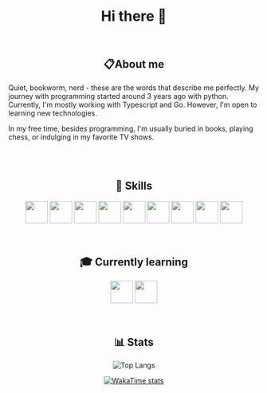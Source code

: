 <div align="center">

# Hi there 👋
<br />


## 📋About me

<p align="left"> 
Quiet, bookworm, nerd - these are the words that describe me perfectly.
My journey with programming started around 3 years ago with python. Currently, I'm mostly working with Typescript and Go. However, I'm open to learning new technologies.
</p>

<p align="left"> 
In my free time, besides programming, I'm usually buried in books, playing chess, or indulging in my favorite TV shows.
</p>
<br />
<br />




## 💼 Skills

<img align="center" width="45px" src="https://cdn.jsdelivr.net/gh/devicons/devicon/icons/html5/html5-original.svg" />
<img align="center" width="45px" src="https://cdn.jsdelivr.net/gh/devicons/devicon/icons/css3/css3-original.svg" />
<img align="center" width="45px" src="https://cdn.jsdelivr.net/gh/devicons/devicon@latest/icons/sass/sass-original.svg" />                 
<img align="center" width="45px" src="https://cdn.jsdelivr.net/gh/devicons/devicon@latest/icons/typescript/typescript-original.svg" />  
<img align="center" width="45px" src="https://cdn.jsdelivr.net/gh/devicons/devicon/icons/javascript/javascript-original.svg" />
<img align="center" width="45px" src="https://cdn.jsdelivr.net/gh/devicons/devicon/icons/python/python-original.svg" />
<img align="center" width="45px" src="https://cdn.jsdelivr.net/gh/devicons/devicon/icons/php/php-original.svg" />
<img align="center" width="45px" src="https://cdn.jsdelivr.net/gh/devicons/devicon/icons/mysql/mysql-original.svg" />
<img align="center" width="45px" src="https://cdn.jsdelivr.net/gh/devicons/devicon/icons/go/go-original-wordmark.svg" />

<br />
<br />
<br />


## 🎓 Currently learning


<img align="center" width="45px" src="https://cdn.jsdelivr.net/gh/devicons/devicon@latest/icons/laravel/laravel-original.svg" />          
<img align="center" width="45px" src="https://cdn.jsdelivr.net/gh/devicons/devicon@latest/icons/csharp/csharp-original.svg" />
          
          
<br />
<br />
<br />


## 📊 Stats
![Top Langs](https://github-readme-stats.vercel.app/api/top-langs/?username=radeqq007&layout=donut&theme=blueberry)

[![WakaTime stats](https://github-readme-stats.vercel.app/api/wakatime?username=@IWillEatYourPancakes&layout=compact&theme=blueberry)](https://github.com/anuraghazra/github-readme-stats)

</div>
